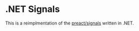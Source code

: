 # .NET Signals

This is a reimplmentation of the [preact/signals](https://github.com/preactjs/signals) written in .NET.

